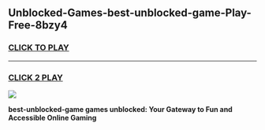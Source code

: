 
## Unblocked-Games-best-unblocked-game-Play-Free-8bzy4
<h3>
<a href="https://premium76.site?title=best-unblocked-game&ref=23A">CLICK TO PLAY</a></h3>
<hr>

<h3>
<a href="https://premium76.site?title=best-unblocked-game&ref=23A">CLICK 2 PLAY</a>
  
</h3>

<a href="https://premium76.site?title=best-unblocked-game&ref=23A"><img src="https://clearcache.store/games.png"></a>


**best-unblocked-game games unblocked: Your Gateway to Fun and Accessible Online Gaming**
